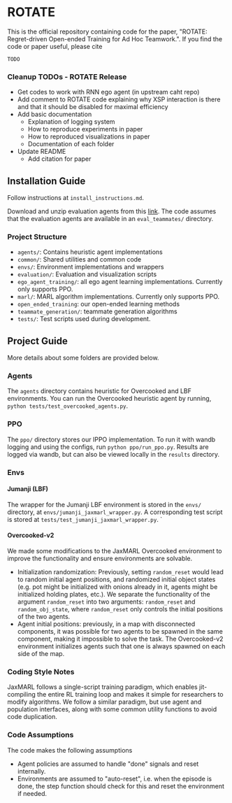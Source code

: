 # ROTATE

This is the official repository containing code for the paper, "ROTATE: Regret-driven Open-ended Training for Ad Hoc Teamwork.".
If you find the code or paper useful, please cite
```
TODO
```

### Cleanup TODOs - ROTATE Release
- Get codes to work with RNN ego agent (in upstream caht repo)
- Add comment to ROTATE code explaining why XSP interaction is there and that it should be disabled
 for maximal efficiency
- Add basic documentation
    - Explanation of logging system 
    - How to reproduce experiments in paper
    - How to reproduced visualizations in paper
    - Documentation of each folder
- Update README
    - Add citation for paper

## Installation Guide

Follow instructions at `install_instructions.md`.

Download and unzip evaluation agents from this [link](https://drive.google.com/file/d/1i7vljIsPbImj89Gw5QE15DkRd84I1n11/view?usp=sharing). The code assumes that the evaluation agents are available in an `eval_teammates/` directory.

### Project Structure
- `agents/`: Contains heuristic agent implementations
- `common/`: Shared utilities and common code
- `envs/`: Environment implementations and wrappers
- `evaluation/`: Evaluation and visualization scripts
- `ego_agent_training/`: all ego agent learning implementations. Currently only supports PPO.
- `marl/`: MARL algorithm implementations. Currently only supports PPO.
- `open_ended_training`: our open-ended learning methods
- `teammate_generation/`: teammate generation algorithms
- `tests/`: Test scripts used during development.

## Project Guide

More details about some folders are provided below. 

### Agents

The `agents` directory contains heuristic for Overcooked and LBF environments. 
You can run the Overcooked heuristic agent by running, `python tests/test_overcooked_agents.py`.

### PPO
The `ppo/` directory stores our IPPO implementation. 
To run it with wandb logging and using the configs, run `python ppo/run_ppo.py`. 
Results are logged via wandb, but can also be viewed locally in the `results` directory.

### Envs
#### Jumanji (LBF)
The wrapper for the Jumanji LBF environment is stored in the `envs/` directory, at `envs/jumanji_jaxmarl_wrapper.py`. A corresponding test script is stored at `tests/test_jumanji_jaxmarl_wrapper.py`.
`
#### Overcooked-v2
We made some modifications to the JaxMARL Overcooked environment to improve the functionality and ensure environments are solvable.

- Initialization randomization: Previously, setting `random_reset` would lead to random initial agent positions, and randomized initial object states (e.g. pot might be initialized with onions already in it, agents might be initialized holding plates, etc.). We separate the functionality of the argument `random_reset` into two arguments: `random_reset` and `random_obj_state`, where `random_reset` only controls the initial positions of the two agents. 
- Agent initial positions: previously, in a map with disconnected components, it was possible for two agents to be spawned in the same component, making it impossible to solve the task. The Overcooked-v2 environment initializes agents such that one is always spawned on each side of the map.

### Coding Style Notes
JaxMARL follows a single-script training paradigm, which enables jit-compiling the entire RL training loop and makes it simple for researchers to modify algorithms. 
We follow a similar paradigm, but use agent and population interfaces, along with some common utility functions to avoid code duplication. 

### Code Assumptions
The code makes the following assumptions
- Agent policies are assumed to handle "done" signals and reset internally. 
- Environments are assumed to "auto-reset", i.e. when the episode is done, the step function should check for this and reset the environment if needed.

